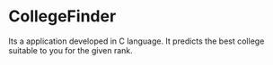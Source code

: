 # CollegeFinder
Its a application developed in C language. It predicts the best college suitable to you for the given rank.
